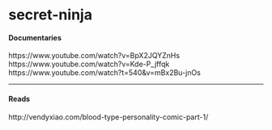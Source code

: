# secret-ninja

<h4>Documentaries</h4>
https://www.youtube.com/watch?v=BpX2JQYZnHs <br />
https://www.youtube.com/watch?v=Kde-P_jffqk <br />
https://www.youtube.com/watch?t=540&v=mBx2Bu-jnOs

<hr />

<h4>Reads</h4>
http://vendyxiao.com/blood-type-personality-comic-part-1/ <br />
